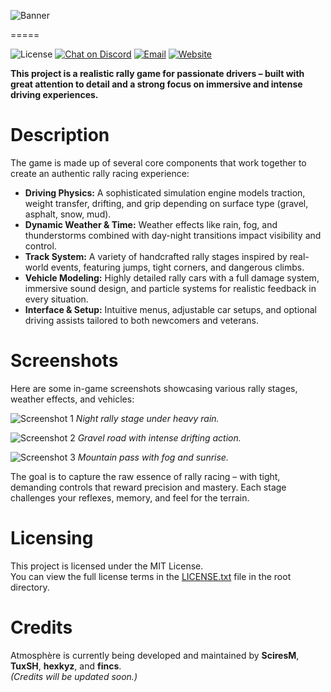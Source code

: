 ![Banner](https://assets.onecompiler.app/432jwxm7x/43h9k246n/InShot_20250509_223322318.jpg)

=====

![License](https://img.shields.io/badge/License-MIT-green.svg)
[![Chat on Discord](https://img.shields.io/badge/Discord-5865f2?logo=discord&logoColor=white)](https://discord.gg/9YKC3e2s4N)
[![Email](https://img.shields.io/badge/Email-support@timexostudios.wuaze.com-blue?logo=gmail&logoColor=white)](mailto:support@timexostudios.wuaze.com)
[![Website](https://img.shields.io/badge/Website-timexostudios.wuaze.com-black?logo=firefox-browser&logoColor=white)](https://timexostudios.wuaze.com)

**This project is a realistic rally game for passionate drivers – built with great attention to detail and a strong focus on immersive and intense driving experiences.**

Description
=====

The game is made up of several core components that work together to create an authentic rally racing experience:

* **Driving Physics:** A sophisticated simulation engine models traction, weight transfer, drifting, and grip depending on surface type (gravel, asphalt, snow, mud).
* **Dynamic Weather & Time:** Weather effects like rain, fog, and thunderstorms combined with day-night transitions impact visibility and control.
* **Track System:** A variety of handcrafted rally stages inspired by real-world events, featuring jumps, tight corners, and dangerous climbs.
* **Vehicle Modeling:** Highly detailed rally cars with a full damage system, immersive sound design, and particle systems for realistic feedback in every situation.
* **Interface & Setup:** Intuitive menus, adjustable car setups, and optional driving assists tailored to both newcomers and veterans.

Screenshots
=====

Here are some in-game screenshots showcasing various rally stages, weather effects, and vehicles:

![Screenshot 1](LINK_TO_IMAGE_1)
*Night rally stage under heavy rain.*

![Screenshot 2](LINK_TO_IMAGE_2)
*Gravel road with intense drifting action.*

![Screenshot 3](LINK_TO_IMAGE_3)
*Mountain pass with fog and sunrise.*

<!-- Replace the above "LINK_TO_IMAGE_X" with your actual image URLs. -->

The goal is to capture the raw essence of rally racing – with tight, demanding controls that reward precision and mastery. Each stage challenges your reflexes, memory, and feel for the terrain.

Licensing
=====

This project is licensed under the MIT License.  
You can view the full license terms in the [LICENSE.txt](LICENSE.txt) file in the root directory.

Credits
=====

Atmosphère is currently being developed and maintained by __SciresM__, __TuxSH__, __hexkyz__, and __fincs__.<br>
*(Credits will be updated soon.)*
